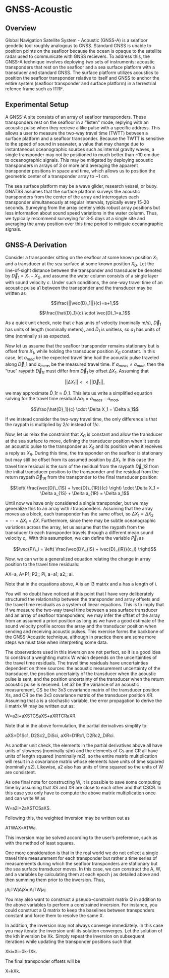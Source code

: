 # GNSS-Acoustic

## Overview
Global Navigation Satellite System - Acoustic (GNSS-A) is a seafloor geodetic tool roughly analogous to GNSS. Standard GNSS is unable to position points on the seafloor because the ocean is opaque to the satellite radar used to communicate with GNSS recievers. To address this, the GNSS-A technique involves deploying two sets of instruments: acoustic transponders that rest on the seafloor and a sea surface platform with a transducer and standard GNSS. The surface platform utilizes acoustics to position the seafloor transponder relative to itself and GNSS to anchor the entire system (seafloor transponder and surface platform) in a terrestrial refence frame such as ITRF.

## Experimental Setup
A GNSS-A site consists of an array of seafloor transponders. These transponders rest on the seafloor in a "listen" mode, replying with an acoustic pulse when they recieve a like pulse with a specific address. This allows a user to measure the two-way travel time (TWTT) between a surface platform and a seafloor transponder. Because the TWTT is sensitive to the speed of sound in seawater, a value that may change due to instantaneous oceanographic sources such as internal gravity waves, a single transponder may not be positioned to much better than ~10 cm due to oceanographic signals. This may be mitigated by deploying acoustic transponders in arrays of 3 or more and averaging the apparent transponder positions in space and time, which allows us to position the geometric center of a transponder array to ~1 cm.

The sea surface platform may be a wave glider, research vessel, or buoy. GNATSS assumes that the surface platform surveys the acoustic transponders from the center of the array and interrogates each transponder simultaneously at regular intervals, typically every 15-20 seconds. Surveying from the array center yields robust array positions but less information about sound speed variations in the water column. Thus, we typically recommend surveying for 3-5 days at a single site and averaging the array position over this time period to mitigate oceanographic signals.

## GNSS-A Derivation
Consider a transponder sitting on the seafloor at some known position $X_1$ and a transducer at the sea surface at some known position $X_G$. Let the line-of-sight distance between the transponder and transducer be denoted by $\vec{D}_1=X_1-X_G$, and assume the water column consists of a single layer with sound velocity $c$. Under such conditions, the one-way travel time of an acoustic pulse a1 between the transponder and the transducer may be written as

$$\frac{||\vec{D}_1||}{c}=a+1,$$

$$\frac{\hat{D}_1}{c} \cdot \vec{D}_1=a_1$$

As a quick unit check, note that $c$ has units of velocity (nominally m/s), $\vec{D}_1$ has units of length (nominally meters), and $\hat{D}_1$ is unitless, so $a_1$ has units of time (nominally s) as expected.

Now let us assume that the seafloor transponder remains stationary but is offset from $X_1$, while holding the transducer position $X_G$ constant. In this case, let $a_{mod}$ be the expected travel time had the acoustic pulse traveled along $\vec{D}\_1$ and $a_{meas}$ be the measured travel time. If $a_{meas} \neq a_{mod}$, then the “true” raypath $\vec{D}_{1t}$ must differ from $\vec{D}_1$ by offset $\Delta X_1$. Assuming that 

$$||\Delta X_1|| << ||\vec{D}_1||,$$ 

we may approximate $\hat{D}\_{1t} \approx \hat{D}\_1$. This lets us write a simplified equation solving for the travel time residual $\Delta a_1 = a_{meas}-a_{mod}$,

$$\frac{\hat{D}_1}{c} \cdot \Delta X_1 = \Delta a_1$$

If we instead consider the two-way travel time, the only difference is that the raypath is multiplied by $2/c$ instead of $1/c$.

Now, let us relax the constraint that $X_G$ is constant and allow the transducer at the sea surface to move, defining the transducer position when it sends an acoustic pulse to the transponder as $X_S$ and its position when it receives a reply as $X_R$. During this time, the transponder on the seafloor is stationary but may still be offset from its assumed position by $\Delta X_1$. In this case the travel time residual is the sum of the residual from the raypath $\vec{D}\_{1S}$ from the initial transducer position to the transponder and the residual from the return raypath $\vec{D}_{1R}$ from the transponder to the final transducer position:

$$\left( \frac{\vec{D}\_{1S} + \vec{D}\_{1R}}{c} \right) \cdot \Delta X_1 = \Delta a_{1S} + \Delta a_{1R} = \Delta a_1$$

Until now we have only considered a single transponder, but we may generalize this to an array with $i$ transponders. Assuming that the array moves as a block, each transponder has the same offset, so $\Delta X_1 = \Delta X_2 = \cdots = \Delta X_i = \Delta X$. Furthermore, since there may be subtle oceanographic variations across the array, let us assume that the raypath from the transducer to each transponder travels through a different mean sound velocity $c_i$. With this assumption, we can define the variable $\vec{P}_i$ as

$$\vec{P}\_i = \left( \frac{\vec{D}\_{iS} + \vec{D}_{iR}}{c_i} \right)$$

Now, we can write a generalized equation relating the change in array position to the travel time residuals:

AX=a,
A=P1; P2;; Pi,
a=a1; a2;; ai.

Note that in the equations above, A is an i3 matrix and a has a length of i.

You will no doubt have noticed at this point that I have very deliberately structured the relationship between the transponder and array offsets and the travel time residuals as a system of linear equations. This is to imply that if we measure the two-way travel time between a sea surface transducer and an array of seafloor transponders, we may infer the offset of the array from an assumed a priori position as long as we have a good estimate of the sound velocity profile across the array and the transducer position when sending and receiving acoustic pulses. This exercise forms the backbone of the GNSS-Acoustic technique, although in practice there are some more steps we must take when interpreting some data.

The observations used in this inversion are not perfect, so it is a good idea to construct a weighting matrix W which depends on the uncertainties of the travel time residuals. The travel time residuals have uncertainties dependent on three sources: the acoustic measurement uncertainty of the transducer, the position uncertainty of the transducer when the acoustic pulse is sent, and the position uncertainty of the transducer when the return acoustic pulse is received. Let a2 be the variance of an acoustic measurement, CS be the 3x3 covariance matrix of the transducer position Xs, and CR be the 3x3 covariance matrix of the transducer position XR. Assuming that a is a stochastic variable, the error propagation to derive the ii matrix W may be written out as:

W=a2I+aXSTCSaXS+aXRTCRaXR.

Note that in the above formulation, the partial derivatives simplify to:

aXS=D1Sc1, D2Sc2,,DiSci,
aXR=D1Rc1, D2Rc2,,DiRci.

As another unit check, the elements in the partial derivatives above all have units of slowness (nominally s/m) and the elements of Cs and CR all have units of length squared (nominally m2), so the entire matrix multiplication will result in a covariance matrix whose elements have units of time squared (nominally s2). Likewise, a2 also has units of time squared so the units of W are consistent.

As one final note for constructing W, it is possible to save some computing time by assuming that XS and XR are close to each other and that CSCR. In this case you only have to compute the above matrix multiplication once and can write W as

W=a2I+2aXSTCSaXS.

Following this, the weighted inversion may be written out as

ATWAX=ATWa.

This inversion may be solved according to the user’s preference, such as with the method of least squares.

One more consideration is that in the real world we do not collect a single travel time measurement for each transponder but rather a time series of measurements during which the seafloor transponders are stationary but the sea surface transducer moves. In this case, we can construct the A, W, and a variables by calculating them at each epoch j as detailed above and then summing them prior to the inversion. Thus,

jAjTWjAjX=jAjTWjaj.

You may also want to construct a pseudo-constraint matrix Q in addition to the above variables to perform a constrained inversion. For instance, you could construct a Q matrix to keep the baselines between transponders constant and force them to resolve the same X.

In addition, the inversion may not always converge immediately. In this case you may iterate the inversion until its solution converges. Let the solution of the kth inversion be Xk. Simply repeat the inversion on subsequent iterations while updating the transponder positions such that 

Xki=Xi+0k-1Xk.

The final transponder offsets will be

X=kXk.

